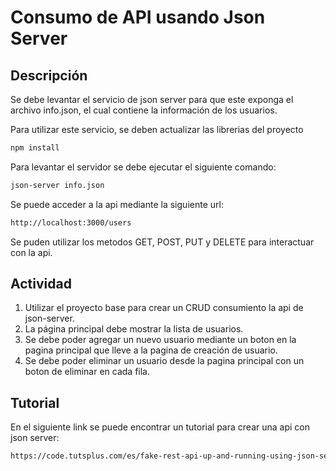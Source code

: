 # Consumo de API usando Json Server

## Descripción

Se debe levantar el servicio de json server para que este exponga el archivo info.json, el cual contiene la información de los usuarios.

Para utilizar este servicio, se deben actualizar las librerias del proyecto
```bash
npm install
```
Para levantar el servidor se debe ejecutar el siguiente comando:
```bash
json-server info.json
```
Se puede acceder a la api mediante la siguiente url:
```bash
http://localhost:3000/users
```
Se puden utilizar los metodos GET, POST, PUT y DELETE para interactuar con la api.

## Actividad

1. Utilizar el proyecto base para crear un CRUD consumiento la api de json-server.
2. La página principal debe mostrar la lista de usuarios.
3. Se debe poder agregar un nuevo usuario mediante un boton en la pagina principal que lleve a la pagina de creación de usuario.
4. Se debe poder eliminar un usuario desde la pagina principal con un boton de eliminar en cada fila.

## Tutorial

En el siguiente link se puede encontrar un tutorial para crear una api con json server:

```bash
https://code.tutsplus.com/es/fake-rest-api-up-and-running-using-json-server--cms-27871t
```
